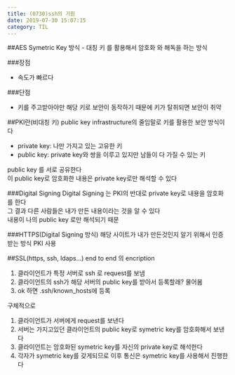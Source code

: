 ```yaml
---
title: (0730)ssh의 기원
date: 2019-07-30 15:07:15
category: TIL
---
```


##AES
Symetric Key 방식 - 대칭 키 를 활용해서 암호화 와 해독을 하는 방식

###장점

- 속도가 빠르다

###단점

- 키를 주고받아야만 해당 키로 보안이 동작하기 때문에 키가 탈취되면 보안이 취약

##PKI란(비대칭 키)
public key infrastructure의 줄임말로 키를 활용한 보안 방식이다

- private key: 나만 가지고 있는 고유한 키
- public key: private key와 쌍을 이루고 있지만 남들이 다 가질 수 있는 키

public key 를 서로 공유한다  
이 public key로 암호화한 내용은 private key로만 해석할 수 있다

###Digital Signing
Digital Signing 는 PKI의 반대로 private key로 내용을 암호화를 한다  
그 결과 다른 사람들은 내가 만든 내용이라는 것을 알 수 있다  
내용이 나의 public key 로만 해석되기 때문

###HTTPS(Digital Signing 방식)
해당 사이트가 내가 만든것인지 알기 위해서 인증 받는 방식
PKI 사용

##SSL(https, ssh, ldaps...)
end to end 의 encription

1. 클라이언트가 특정 서버로 ssh 로 request를 보냄
2. 클라이언트의 ssh가 해당 서버의 public key를 받아서 등록할래? 물어봄
3. ok 하면 .ssh/known_hosts에 등록

구체적으로

1. 클라이언트가 서버에게 request를 보낸다
2. 서버는 가지고있던 클라이언트의 public key로 symetric key를 암호화해서 보낸다
3. 클라이언트는 암호화된 symetric key를 자신의 private key로 해석한다
4. 각자가 symetric key를 갖게되므로 이후 통신은 symetric key를 사용해서 진행한다

